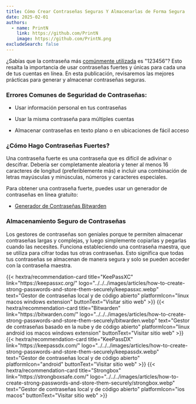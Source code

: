 ```yaml
---
title: Cómo Crear Contraseñas Seguras Y Almacenarlas de Forma Segura
date: 2025-02-01
authors:
  - name: PrintN
    link: https://github.com/PrintN
    image: https://github.com/PrintN.png
excludeSearch: false
---
```

¿Sabías que la contraseña más [comúnmente utilizada](https://en.wikipedia.org/wiki/List_of_the_most_common_passwords) es "123456"? Esto resalta la importancia de usar contraseñas fuertes y únicas para cada una de tus cuentas en línea. En esta publicación, revisaremos las mejores prácticas para generar y almacenar contraseñas seguras.

### Errores Comunes de Seguridad de Contraseñas:
- Usar información personal en tus contraseñas

- Usar la misma contraseña para múltiples cuentas

- Almacenar contraseñas en texto plano o en ubicaciones de fácil acceso

### ¿Cómo Hago Contraseñas Fuertes?
Una contraseña fuerte es una contraseña que es difícil de adivinar o descifrar. Debería ser completamente aleatoria y tener al menos 16 caracteres de longitud (preferiblemente más) e incluir una combinación de letras mayúsculas y minúsculas, números y caracteres especiales.

Para obtener una contraseña fuerte, puedes usar un generador de contraseñas en línea gratuito:

- [Generador de Contraseñas Bitwarden](https://bitwarden.com/password-generator/#password-generator)

### Almacenamiento Seguro de Contraseñas
Los gestores de contraseñas son geniales porque te permiten almacenar contraseñas largas y complejas, y luego simplemente copiarlas y pegarlas cuando las necesites. Funciona estableciendo una contraseña maestra, que se utiliza para cifrar todas tus otras contraseñas. Esto significa que todas tus contraseñas se almacenan de manera segura y solo se pueden acceder con la contraseña maestra.

<div class="recommendations">
  <div class="grid">
    {{< hextra/recommendation-card title="KeePassXC" link="https://keepassxc.org/" logo="../../../images/articles/how-to-create-strong-passwords-and-store-them-securely/keepassxc.webp" text="Gestor de contraseñas local y de código abierto" platformIcon="linux macos windows extension" buttonText="Visitar sitio web" >}}
    {{< hextra/recommendation-card title="Bitwarden" link="https://bitwarden.com/" logo="../../../images/articles/how-to-create-strong-passwords-and-store-them-securely/bitwarden.webp" text="Gestor de contraseñas basado en la nube y de código abierto" platformIcon="linux android ios macos windows extension" buttonText="Visitar sitio web" >}}
    {{< hextra/recommendation-card title="KeePassDX" link="https://keepassdx.com/" logo="../../../images/articles/how-to-create-strong-passwords-and-store-them-securely/keepassdx.webp" text="Gestor de contraseñas local y de código abierto" platformIcon="android" buttonText="Visitar sitio web" >}}
    {{< hextra/recommendation-card title="Strongbox" link="https://strongboxsafe.com/" logo="../../../images/articles/how-to-create-strong-passwords-and-store-them-securely/strongbox.webp" text="Gestor de contraseñas local y de código abierto" platformIcon="ios macos" buttonText="Visitar sitio web" >}}
  </div>
</div>
